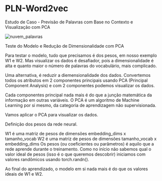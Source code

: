 # PLN-Word2vec
Estudo de Caso - Previsão de Palavras com Base no Contexto e Visualização com PCA

![nuvem_palavras](https://user-images.githubusercontent.com/72530507/139607686-c3121831-dec8-4dff-aeca-51ed93cd5d82.png)


Teste do Modelo e Redução de Dimensionalidade com PCA

Para testar o modelo, tudo que precisamos é dos pesos, em nosso exemplo W1 e W2. Mas visualizar os dados é desafiador, pois a dimensionalidade é alta e quanto maior o número de palavras do vocabulário, mais complicado.

Uma alternativa, é reduzir a diemensionalidade dos dados. Convertemos todos os atributos em 2 componentes principais usando PCA (Principal Component Analysis) e com 2 componentes podemos visualizar os dados.

Cada componentes principal nada mais é do que a junção matemática da informação em outras variáveis. O PCA é um algoritmo de Machine Learning por si mesmo, da categoria de aprendizagem não supervisionada.

Vamos aplicar o PCA para visualizar os dados.

Definição dos pesos da rede neural.

W1 é uma matriz de pesos de dimensões embedding_dims x tamanho_vocab
W2 é uma matriz de pesos de dimensões tamanho_vocab x embedding_dims
Os pesos (ou coeficientes ou parâmetros) é aquilo que a rede aprende durante o treinamento. Como no início não sabemos qual o valor ideal de pesos (isso é o que queremos descobrir) iniciamos com valores randômicos usando torch.randn().

Ao final do aprendizado, o modelo em si nada mais é do que os valores ideais de W1 e W2.
